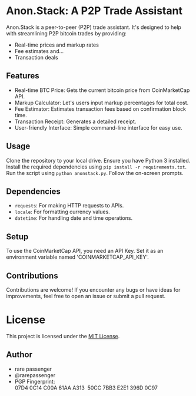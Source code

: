 # Anon.Stack: A P2P Trade Assistant

Anon.Stack is a peer-to-peer (P2P) trade assistant. It's designed to help with streamlining P2P bitcoin trades by providing:

- Real-time prices and markup rates
- Fee estimates and...
- Transaction deals 

## Features

- Real-time BTC Price: Gets the current bitcoin price from CoinMarketCap API.
- Markup Calculator: Let's users input markup percentages for total cost. 
- Fee Estimator: Estimates transaction fees based on confirmation block time.
- Transaction Receipt: Generates a detailed receipt.
- User-friendly Interface: Simple command-line interface for easy use.

## Usage

Clone the repository to your local drive.
Ensure you have Python 3 installed.
Install the required dependencies using `pip install -r requirements.txt`.
Run the script using `python anonstack.py`.
Follow the on-screen prompts.

## Dependencies

- `requests`: For making HTTP requests to APIs.
- `locale`: For formatting currency values.
- `datetime`: For handling date and time operations.

## Setup

To use the CoinMarketCap API, you need an API Key. Set it as an environment variable named 'COINMARKETCAP_API_KEY'.

## Contributions

Contributions are welcome! If you encounter any bugs or have ideas for improvements, feel free to open an issue or submit a pull request.

# License

This project is licensed under the [MIT License](https://mit-license.org/).

## Author

- rare passenger
- @rarepassenger
- PGP Fingerprint: 07D4 0C14 C00A 61AA A313  50CC 7BB3 E2E1 396D 0C97
